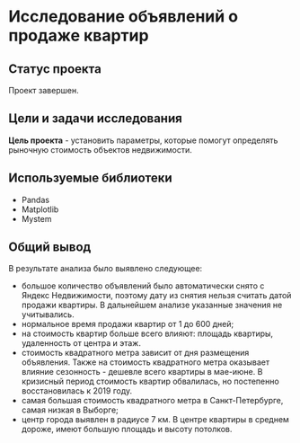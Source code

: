 # Исследование объявлений о продаже квартир

## Статус проекта

Проект завершен.

## Цели и задачи исследования

**Цель проекта** - установить параметры, которые помогут определять рыночную стоимость объектов недвижимости. 

## Используемые библиотеки

* Pandas
* Matplotlib
* Mystem

## Общий вывод

В результате анализа было выявлено следующее:
* большое количество объявлений было автоматически снято с Яндекс Недвижимости, поэтому дату из снятия нельзя считать датой продажи квартиры. В дальнейшем анализе указанные значения не учитывались.
* нормальное время продажи квартир от 1 до 600 дней;
* на стоимость квартир больше всего влияют: площадь квартиры, удаленность от центра и этаж. 
* стоимость квадратного метра зависит от дня размещения объявления. Также на стоимость квадратного метра оказывает влияние сезонность - дешевле всего квартиры в мае-июне. В кризисный период стоимость квартир обвалилась, но постепенно восстановилась к 2019 году.
* самая большая стоимость квадратного метра в Санкт-Петербурге, самая низкая в Выборге;
* центр города выявлен в радиусе 7 км. В центре квартиры в среднем дороже, имеют большую площадь и высоту потолков.
